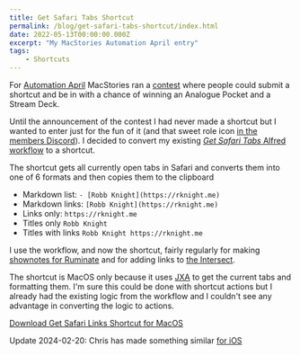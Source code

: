 ```yaml
---
title: Get Safari Tabs Shortcut
permalink: /blog/get-safari-tabs-shortcut/index.html
date: 2022-05-13T00:00:00.000Z
excerpt: "My MacStories Automation April entry"
tags:
    - Shortcuts
---
```


For [Automation April](https://www.macstories.net/stories/introducing-automation-april/) MacStories ran a [contest](https://www.macstories.net/stories/introducing-the-2022-automation-april-shortcuts-contest-winners/) where people could submit a shortcut and be in with a chance of winning an Analogue Pocket and a Stream Deck.

Until the announcement of the contest I had never made a shortcut but I wanted to enter just for the fun of it (and that sweet role icon [in the members Discord](http://plus.club)). I decided to convert my existing [_Get Safari Tabs_ Alfred workflow](https://rknight.me/alfred-workflows/#085F8761-9FB4-492D-B466-D7CE943DCE60) to a shortcut.

The shortcut gets all currently open tabs in Safari and converts them into one of 6 formats and then copies them to the clipboard

- Markdown list: `- [Robb Knight](https://rknight.me)`
- Markdown links: `[Robb Knight](https://rknight.me)`
- Links only: `https://rknight.me`
- Titles only `Robb Knight`
- Titles with links `Robb Knight https://rknight.me`

I use the workflow, and now the shortcut, fairly regularly for making [shownotes for Ruminate](https://ruminatepodcast.com) and for adding links to [the Intersect](https://intersect.rknight.me).

The shortcut is MacOS only because it uses [JXA](https://developer.apple.com/library/archive/releasenotes/InterapplicationCommunication/RN-JavaScriptForAutomation/Articles/Introduction.html#//apple_r) to get the current tabs and formatting them. I'm sure this could be done with shortcut actions but I already had the existing logic from the workflow and I couldn't see any advantage in converting the logic to actions.

[Download Get Safari Links Shortcut for MacOS](https://www.icloud.com/shortcuts/bfe5827f709a47909e6e81d098d5e507)

Update 2024-02-20: Chris has made something similar [for iOS](https://chrismcleod.dev/blog/generate-a-markdown-list-of-open-safari-tabs-with-an-ios-shortcut/)